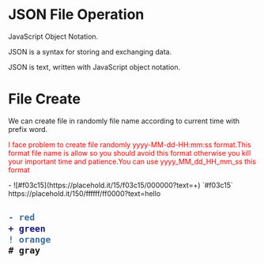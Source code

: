 <html>
  <head></head>
  <body>
    <h1>JSON File Operation</h1>
    <p>JavaScript Object Notation.</p>
    <p>JSON is a syntax for storing and exchanging data.</p>
    <p>JSON is text, written with JavaScript object notation.</p>
    <h1>File Create</h1>
    <p>We can create file in randomly file name according to current time with prefix word.</p>
    <p style="color:red">I face problem to create file randomly yyyy-MM-dd-HH:mm:ss format.This format file name is allow so you should avoid this format otherwise you kill your important time and patience.You can use yyyy_MM_dd_HH_mm_ss this format</p>
    - ![#f03c15](https://placehold.it/15/f03c15/000000?text=+) `#f03c15`
    https://placehold.it/150/ffffff/ff0000?text=hello
    <h2>

```diff
- red
+ green
! orange
# gray
```

</h2>
  </body>
  </html>
